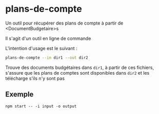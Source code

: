 # plans-de-compte

Un outil pour récupérer des plans de compte à partir de &lt;DocumentBudgetaire>s

Il s'agit d'un outil en ligne de commande

L'intention d'usage est le suivant : 

```sh
plans-de-compte --in dir1 --out dir2
```

Trouve des documents budgétaires dans `dir1`, à partir de ces fichiers, s'assure que les plans de comptes sont disponibles dans `dir2` et les télécharge s'ils n'y sont pas


## Exemple

`npm start -- -i input -o output`